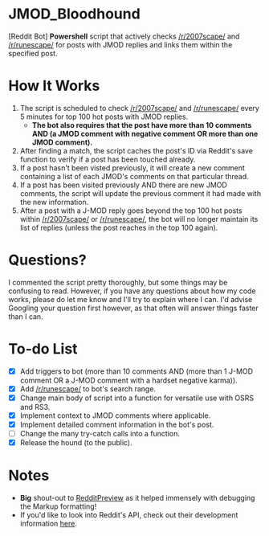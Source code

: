 # JMOD_Bloodhound
[Reddit Bot] **Powershell** script that actively checks [/r/2007scape/](https://www.reddit.com/r/2007scape/hot) and [/r/runescape/](https://www.reddit.com/r/runescape/hot) for posts with JMOD replies and links them within the specified post.

# How It Works
1. The script is scheduled to check [/r/2007scape/](https://www.reddit.com/r/2007scape/hot) and [/r/runescape/](https://www.reddit.com/r/runescape/hot) every 5 minutes for top 100 hot posts with JMOD replies.
	- **The bot also requires that the post have more than 10 comments AND (a JMOD comment with negative comment OR more than one JMOD comment).**
2. After finding a match, the script caches the post's ID via Reddit's save function to verify if a post has been touched already.
3. If a post hasn't been visted previously, it will create a new comment containing a list of each JMOD's comments on that particular thread.
4. If a post has been visited previously AND there are new JMOD comments, the script will update the previous comment it had made with the new information.
5. After a post with a J-MOD reply goes beyond the top 100 hot posts within [/r/2007scape/](https://www.reddit.com/r/2007scape/hot) or [/r/runescape/](https://www.reddit.com/r/runescape/hot), the bot will no longer maintain its list of replies (unless the post reaches in the top 100 again).

# Questions?
I commented the script pretty thoroughly, but some things may be confusing to read. However, if you have any questions about how my code works, please do let me know and I'll try to explain where I can. I'd advise Googling your question first however, as that often will answer things faster than I can.

# To-do List
- [x] Add triggers to bot (more than 10 comments AND (more than 1 J-MOD comment OR a J-MOD comment with a hardset negative karma)).
- [x] Add [/r/runescape/](https://www.reddit.com/r/runescape/hot) to bot's search range.
- [x] Change main body of script into a function for versatile use with OSRS and RS3.
- [x] Implement context to JMOD comments where applicable.
- [x] Implement detailed comment information in the bot's post.
- [ ] Change the many try-catch calls into a function.
- [x] Release the hound (to the public).

# Notes
* **Big** shout-out to [RedditPreview](http://redditpreview.com/) as it helped immensely with debugging the Markup formatting!
* If you'd like to look into Reddit's API, check out their development information [here](https://www.reddit.com/dev/api/).
